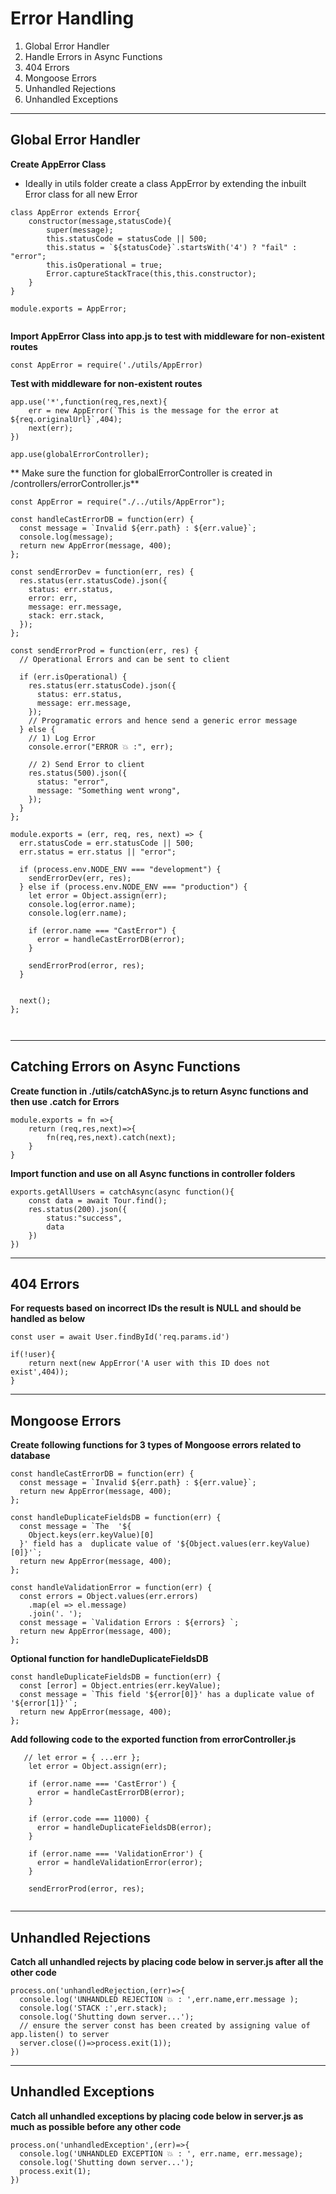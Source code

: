 # Error Handling

1. Global Error Handler
2. Handle Errors in Async Functions
3. 404 Errors
4. Mongoose Errors
5. Unhandled Rejections
6. Unhandled Exceptions

---

## Global Error Handler

**Create AppError Class**

- Ideally in utils folder create a class AppError by extending the inbuilt Error
  class for all new Error

```
class AppError extends Error{
    constructor(message,statusCode){
        super(message);
        this.statusCode = statusCode || 500;
        this.status = `${statusCode}`.startsWith('4') ? "fail" : "error";
        this.isOperational = true;
        Error.captureStackTrace(this,this.constructor);
    }
}

module.exports = AppError;


```

**Import AppError Class into app.js to test with middleware for non-existent
routes**

```
const AppError = require('./utils/AppError)
```

**Test with middleware for non-existent routes**

```
app.use('*',function(req,res,next){
    err = new AppError(`This is the message for the error at ${req.originalUrl}`,404);
    next(err);
})

```

```
app.use(globalErrorController);

```

** Make sure the function for globalErrorController is created in
/controllers/errorController.js**

```
const AppError = require("./../utils/AppError");

const handleCastErrorDB = function(err) {
  const message = `Invalid ${err.path} : ${err.value}`;
  console.log(message);
  return new AppError(message, 400);
};

const sendErrorDev = function(err, res) {
  res.status(err.statusCode).json({
    status: err.status,
    error: err,
    message: err.message,
    stack: err.stack,
  });
};

const sendErrorProd = function(err, res) {
  // Operational Errors and can be sent to client

  if (err.isOperational) {
    res.status(err.statusCode).json({
      status: err.status,
      message: err.message,
    });
    // Programatic errors and hence send a generic error message
  } else {
    // 1) Log Error
    console.error("ERROR 💥 :", err);

    // 2) Send Error to client
    res.status(500).json({
      status: "error",
      message: "Something went wrong",
    });
  }
};

module.exports = (err, req, res, next) => {
  err.statusCode = err.statusCode || 500;
  err.status = err.status || "error";

  if (process.env.NODE_ENV === "development") {
    sendErrorDev(err, res);
  } else if (process.env.NODE_ENV === "production") {
    let error = Object.assign(err);
    console.log(error.name);
    console.log(err.name);

    if (error.name === "CastError") {
      error = handleCastErrorDB(error);
    }

    sendErrorProd(error, res);
  }


  next();
};



```

---

## Catching Errors on Async Functions

**Create function in ./utils/catchASync.js to return Async functions and then
use .catch for Errors**

```
module.exports = fn =>{
    return (req,res,next)=>{
        fn(req,res,next).catch(next);
    }
}

```

**Import function and use on all Async functions in controller folders**

```
exports.getAllUsers = catchAsync(async function(){
    const data = await Tour.find();
    res.status(200).json({
        status:"success",
        data
    })
})

```

---

## 404 Errors

**For requests based on incorrect IDs the result is NULL and should be handled
as below**

```
const user = await User.findById('req.params.id')

if(!user){
    return next(new AppError('A user with this ID does not exist',404));
}

```

---

## Mongoose Errors

**Create following functions for 3 types of Mongoose errors related to
database**

```
const handleCastErrorDB = function(err) {
  const message = `Invalid ${err.path} : ${err.value}`;
  return new AppError(message, 400);
};

const handleDuplicateFieldsDB = function(err) {
  const message = `The  '${
    Object.keys(err.keyValue)[0]
  }' field has a  duplicate value of '${Object.values(err.keyValue)[0]}'`;
  return new AppError(message, 400);
};

const handleValidationError = function(err) {
  const errors = Object.values(err.errors)
    .map(el => el.message)
    .join('. ');
  const message = `Validation Errors : ${errors} `;
  return new AppError(message, 400);
};

```

**Optional function for handleDuplicateFieldsDB**

```
const handleDuplicateFieldsDB = function(err) {
  const [error] = Object.entries(err.keyValue);
  const message = `This field '${error[0]}' has a duplicate value of '${error[1]}'`;
  return new AppError(message, 400);
};

```

**Add following code to the exported function from errorController.js**

```
   // let error = { ...err };
    let error = Object.assign(err);

    if (error.name === 'CastError') {
      error = handleCastErrorDB(error);
    }

    if (error.code === 11000) {
      error = handleDuplicateFieldsDB(error);
    }

    if (error.name === 'ValidationError') {
      error = handleValidationError(error);
    }

    sendErrorProd(error, res);


```

---

## Unhandled Rejections

**Catch all unhandled rejects by placing code below in server.js after all the
other code**

```
process.on('unhandledRejection,(err)=>{
  console.log('UNHANDLED REJECTION 💥 : ',err.name,err.message );
  console.log('STACK :',err.stack);
  console.log('Shutting down server...');
  // ensure the server const has been created by assigning value of app.listen() to server
  server.close(()=>process.exit(1));
})
```

---

## Unhandled Exceptions

**Catch all unhandled exceptions by placing code below in server.js as much as
possible before any other code**

```
process.on('unhandledException',(err)=>{
  console.log('UNHANDLED EXCEPTION 💥 : ', err.name, err.message);
  console.log('Shutting down server...');
  process.exit(1);
})

```
